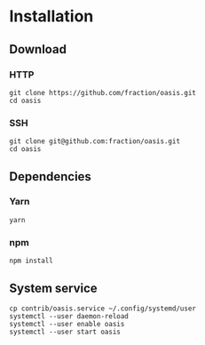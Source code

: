 # Installation

## Download

### HTTP

```shell
git clone https://github.com/fraction/oasis.git
cd oasis
```

### SSH

```shell
git clone git@github.com:fraction/oasis.git
cd oasis
```

## Dependencies

### Yarn

```shell
yarn
```

### npm

```shell
npm install
```

## System service

```shell
cp contrib/oasis.service ~/.config/systemd/user
systemctl --user daemon-reload
systemctl --user enable oasis
systemctl --user start oasis
```
